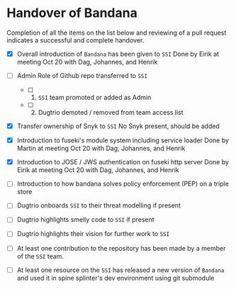 # Handover of Bandana
Completion of all the items on the list below and reviewing of a pull request indicates a successful and complete handover.

- [x] Overall introduction of `Bandana` has been given to `SSI`
    Done by Eirik at meeting Oct 20 with Dag, Johannes, and Henrik
- [ ] Admin Role of Github repo transferred to `SSI`
  - [ ] 1. `SSI` team promoted or added as Admin
  - [ ] 2. Dugtrio demoted / removed from team access list
- [x] Transfer ownership of Snyk to `SSI`
    No Snyk present, should be added
- [x] Introduction to fuseki's module system including service loader
    Done by Martin at meeting Oct 20 with Dag, Johannes, and Henrik
- [x] Introduction to JOSE / JWS authentication on fuseki http server
    Done by Eirik at meeting Oct 20 with Dag, Johannes, and Henrik
- [ ] Introduction to how bandana solves policy enforcement (PEP) on a triple store
- [ ] Dugtrio onboards `SSI` to their threat modelling if present
- [ ] Dugtrio highlights smelly code to `SSI` if present
- [ ] Dugtrio highlights their vision for further work to `SSI`
- [ ] At least one contribution to the repository has been made by a member of the `SSI` team.
- [ ] At least one resource on the `SSI` has released a new version of `Bandana` and used it in spine splinter's dev environment using git submodule


